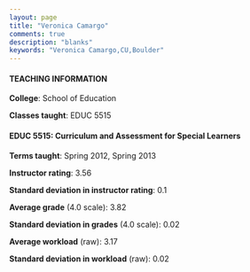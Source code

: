 ```yaml
---
layout: page
title: "Veronica Camargo" 
comments: true
description: "blanks"
keywords: "Veronica Camargo,CU,Boulder"
---
```

<head>
<script src="https://ajax.googleapis.com/ajax/libs/jquery/2.1.3/jquery.min.js"></script>
<script src="https://dl.dropboxusercontent.com/s/pc42nxpaw1ea4o9/highcharts.js?dl=0"></script>
<!-- <script src="../assets/js/highcharts.js"></script> -->
<style type="text/css">@font-face {
	font-family: "Bebas Neue";
	src: url(https://www.filehosting.org/file/details/544349/BebasNeue Regular.otf) format("opentype");
	}
	h1.Bebas { 
		font-family: "Bebas Neue", Verdana, Tahoma;
	}
</style>
</head>
	   
#### TEACHING INFORMATION

**College**: School of Education

**Classes taught**: EDUC 5515

#### EDUC 5515: Curriculum and Assessment for Special Learners

**Terms taught**: Spring 2012, Spring 2013

**Instructor rating**: 3.56

**Standard deviation in instructor rating**: 0.1

**Average grade** (4.0 scale): 3.82

**Standard deviation in grades** (4.0 scale): 0.02

**Average workload** (raw): 3.17

**Standard deviation in workload** (raw): 0.02

